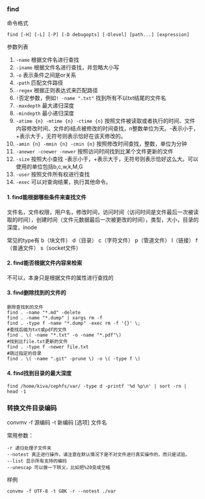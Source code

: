 ### find

命令格式

```
find [-H] [-L] [-P] [-D debugopts] [-Olevel] [path...] [expression]
```

参数列表

1. `-name` 根据文件名进行查找
2. `-iname` 根据文件名进行查找，并忽略大小写
3. `-o`  表示条件之间是or关系
4. `-path` 匹配文件路径
5. `-regex` 根据正则表达式来匹配路径
6. `!`否定参数，例如`! -name ".txt"` 找到所有不以txt结尾的文件名
7. `-maxdepth` 最大递归深度
8. `-mindepth` 最小递归深度
9. `-atime {n} -mtime {n} -ctime {n}` 按照文件被读取或者执行的时间、文件内容修改时间、文件的i结点被修改的时间查找，n整数单位为天。-表示小于，+表示大于，无符号则表示恰好在该天修改的。
10. `-amin {n} -mmin {n} -cmin {n}` 按照修改时间查找，整数，单位为分钟
11. `-anewer -cnewer -newer` 按照访问时间找到比某个文件更新的文件
12. `-size` 按照大小查找 -表示小于，+表示大于，无符号则表示恰好这么大。可以使用的单位包括b,c,w,k,M,G
13. `-user`   按照文件所有权进行查找
14. `-exec`  可以对查询结果，执行其他命令。

#### 1. find能根据哪些条件来查找文件

文件名，文件权限，用户名，修改时间，访问时间（访问时间是文件最后一次被读取的时间），创建时间（文件元数据最后一次被更改的时间），类型，大小，目录的深度，inode

常见的type有 b（块文件） d（目录） c（字符文件） p（管道文件） l（链接） f（普通文件） s（socket文件）

#### 2. find能否根据文件内容来检索

不可以，本身只是根据文件的属性进行查找的

#### 3. find删除找到的文件的

    删除查找到的文件
    find . -name "*.md" -delete
    find . -name "*.dump" | xargs rm -f
    find . -type f -name "*.dump" -exec rm -f '{}' \;
    #查找后缀为txt或pdf的文件
    find . \( -name "*.txt" -o -name "*.pdf"\)
    #找到比file.txt更新的文件
    find . -type f -newer file.txt
    #跳过指定的目录
    find . \( -name ".git" -prune \) -o \( -type f \)
    
#### 4. find找到目录的最大深度

```
find /home/kiva/cephfs/var/ -type d -printf '%d %p\n' | sort -rn | head -1
```

### 转换文件目录编码

convmv -f 源编码 -t 新编码 [选项] 文件名

常用参数：

```
-r 递归处理子文件夹
--notest 真正进行操作，请注意在默认情况下是不对文件进行真实操作的，而只是试验。
--list 显示所有支持的编码
--unescap 可以做一下转义，比如把%20变成空格
```

样例

```
convmv -f UTF-8 -t GBK -r --notest ./var
```